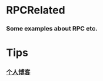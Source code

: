 # RPCRelated
### Some examples about RPC etc.

# Tips
### [个人博客](https://cgm397.github.io/CGM397.github.io/remote-communication/)
